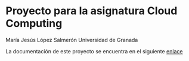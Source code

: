 # Proyecto para la asignatura Cloud Computing

María Jesús López Salmerón
Universidad de Granada

La documentación de este proyecto se encuentra en el siguiente [enlace](https://github.com/mjls130598/CC-proyecto/tree/master/documentacion)
